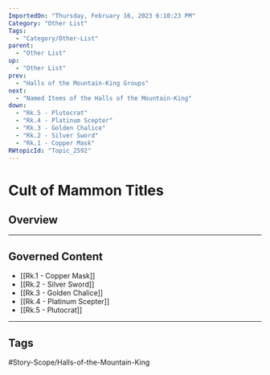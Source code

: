 ```yaml
---
ImportedOn: "Thursday, February 16, 2023 6:10:23 PM"
Category: "Other List"
Tags:
  - "Category/Other-List"
parent:
  - "Other List"
up:
  - "Other List"
prev:
  - "Halls of the Mountain-King Groups"
next:
  - "Named Items of the Halls of the Mountain-King"
down:
  - "Rk.5 - Plutocrat"
  - "Rk.4 - Platinum Scepter"
  - "Rk.3 - Golden Chalice"
  - "Rk.2 - Silver Sword"
  - "Rk.1 - Copper Mask"
RWtopicId: "Topic_2592"
---
```

# Cult of Mammon Titles
## Overview
---
## Governed Content
- [[Rk.1 - Copper Mask]]
- [[Rk.2 - Silver Sword]]
- [[Rk.3 - Golden Chalice]]
- [[Rk.4 - Platinum Scepter]]
- [[Rk.5 - Plutocrat]]


---
## Tags
#Story-Scope/Halls-of-the-Mountain-King

